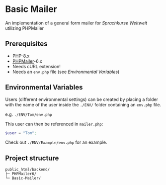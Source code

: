 # Basic Mailer

An implementation of a general form mailer for *Sprachkurse Weltweit* utilizing PHPMailer

## Prerequisites
- PHP-8.x
- [PHPMailer](https://github.com/PHPMailer/PHPMailer)-6.x 
- Needs cURL extension!
- Needs an `env.php` file (see *Environmental Variables*)

## Environmental Variables
Users (different environmental settings) can be created by placing a folder with
the name of the user inside the `./ENV/` folder containing an `env.php` file.

e.g. `./ENV/Tom/env.php`

This user can then be referenced in `mailer.php`:

```php
$user = "Tom";
```

Check out `./ENV/Example/env.php` for an example.

## Project structure
```text
public_html/backend/
├─ PHPMailer6/
└─ Basic-Mailer/
```
